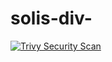 # solis-div-

[![Trivy Security Scan](https://github.com/soloman22ue/solis-div-/actions/workflows/trivy-security.yml/badge.svg)](https://github.com/soloman22ue/solis-div-/actions/workflows/trivy-security.yml)